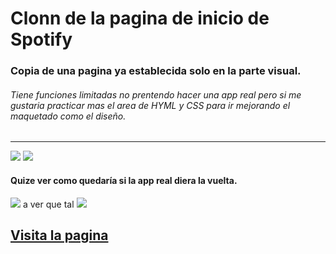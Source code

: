 

# Clonn de la pagina de inicio de Spotify
### Copia de una pagina ya establecida solo en la parte visual.
###### Tiene funciones limitadas no prentendo hacer una app real pero si me gustaria practicar mas el area de HYML y CSS para ir mejorando el maquetado como el diseño.
----
![](https://pbs.twimg.com/media/F5OUxaRXUAApwnA?format=png&name=900x900)
![](https://pbs.twimg.com/media/F5OUxaSWUAAMOei?format=png&name=900x900)
#### Quize ver como quedaría si la app real diera la vuelta.
![](https://pbs.twimg.com/media/F5OUxaQXkAEhFtZ?format=jpg&name=medium)
a ver que tal
![](https://pbs.twimg.com/media/F5OU_GDWYAAj9cT?format=jpg&name=medium)







## [Visita la pagina](https://54albert54.github.io/clone-spotify/)
